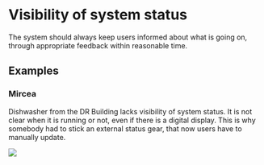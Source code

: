 # Visibility of system status

The system should always keep users informed about what is going on, through appropriate feedback within reasonable time.


## Examples

### Mircea 
Dishwasher from the DR Building lacks visibility of system status. It is not clear when it is running or not, even if there is a digital display. This is why somebody had to stick an external status gear, that now users have to manually update.

![](images/mircea-dishwasher-status.png)